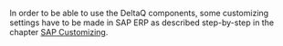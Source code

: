 In order to be able to use the DeltaQ components, some customizing settings have to be made in SAP ERP as described step-by-step in the chapter [SAP Customizing](../sap-customizing/customizing-for-deltaq).